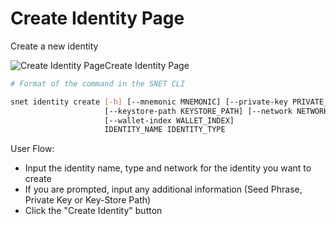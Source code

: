 # Create Identity Page

Create a new identity

![Create Identity Page](/assets/images/products/AIMarketplace/TUI/Screenshot2024-08-16at7.27.50AM.png)Create Identity Page

```bash
# Format of the command in the SNET CLI

snet identity create [-h] [--mnemonic MNEMONIC] [--private-key PRIVATE_KEY]
                     [--keystore-path KEYSTORE_PATH] [--network NETWORK]
                     [--wallet-index WALLET_INDEX]
                     IDENTITY_NAME IDENTITY_TYPE
```

User Flow:

* Input the identity name, type and network for the identity you want to create
* If you are prompted, input any additional information (Seed Phrase, Private Key or Key-Store Path)
* Click the "Create Identity" button
